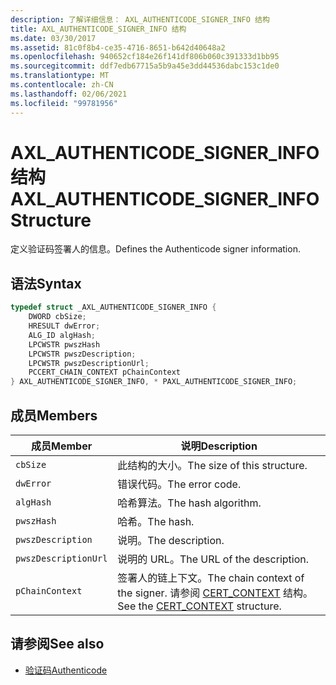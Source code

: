 ```yaml
---
description: 了解详细信息： AXL_AUTHENTICODE_SIGNER_INFO 结构
title: AXL_AUTHENTICODE_SIGNER_INFO 结构
ms.date: 03/30/2017
ms.assetid: 81c0f8b4-ce35-4716-8651-b642d40648a2
ms.openlocfilehash: 940652cf184e26f141df806b060c391333d1bb95
ms.sourcegitcommit: ddf7edb67715a5b9a45e3dd44536dabc153c1de0
ms.translationtype: MT
ms.contentlocale: zh-CN
ms.lasthandoff: 02/06/2021
ms.locfileid: "99781956"
---
```

# <a name="axl_authenticode_signer_info-structure"></a><span data-ttu-id="d5661-103">AXL_AUTHENTICODE_SIGNER_INFO 结构</span><span class="sxs-lookup"><span data-stu-id="d5661-103">AXL_AUTHENTICODE_SIGNER_INFO Structure</span></span>

<span data-ttu-id="d5661-104">定义验证码签署人的信息。</span><span class="sxs-lookup"><span data-stu-id="d5661-104">Defines the Authenticode signer information.</span></span>  
  
## <a name="syntax"></a><span data-ttu-id="d5661-105">语法</span><span class="sxs-lookup"><span data-stu-id="d5661-105">Syntax</span></span>  
  
```cpp  
typedef struct _AXL_AUTHENTICODE_SIGNER_INFO {  
    DWORD cbSize;  
    HRESULT dwError;  
    ALG_ID algHash;  
    LPCWSTR pwszHash  
    LPCWSTR pwszDescription;  
    LPCWSTR pwszDescriptionUrl;  
    PCCERT_CHAIN_CONTEXT pChainContext  
} AXL_AUTHENTICODE_SIGNER_INFO, * PAXL_AUTHENTICODE_SIGNER_INFO;  
```  
  
## <a name="members"></a><span data-ttu-id="d5661-106">成员</span><span class="sxs-lookup"><span data-stu-id="d5661-106">Members</span></span>  
  
|<span data-ttu-id="d5661-107">成员</span><span class="sxs-lookup"><span data-stu-id="d5661-107">Member</span></span>|<span data-ttu-id="d5661-108">说明</span><span class="sxs-lookup"><span data-stu-id="d5661-108">Description</span></span>|  
|------------|-----------------|  
|`cbSize`|<span data-ttu-id="d5661-109">此结构的大小。</span><span class="sxs-lookup"><span data-stu-id="d5661-109">The size of this structure.</span></span>|  
|`dwError`|<span data-ttu-id="d5661-110">错误代码。</span><span class="sxs-lookup"><span data-stu-id="d5661-110">The error code.</span></span>|  
|`algHash`|<span data-ttu-id="d5661-111">哈希算法。</span><span class="sxs-lookup"><span data-stu-id="d5661-111">The hash algorithm.</span></span>|  
|`pwszHash`|<span data-ttu-id="d5661-112">哈希。</span><span class="sxs-lookup"><span data-stu-id="d5661-112">The hash.</span></span>|  
|`pwszDescription`|<span data-ttu-id="d5661-113">说明。</span><span class="sxs-lookup"><span data-stu-id="d5661-113">The description.</span></span>|  
|`pwszDescriptionUrl`|<span data-ttu-id="d5661-114">说明的 URL。</span><span class="sxs-lookup"><span data-stu-id="d5661-114">The URL of the description.</span></span>|  
|`pChainContext`|<span data-ttu-id="d5661-115">签署人的链上下文。</span><span class="sxs-lookup"><span data-stu-id="d5661-115">The chain context of the signer.</span></span> <span data-ttu-id="d5661-116">请参阅 [CERT_CONTEXT](/windows/win32/api/wincrypt/ns-wincrypt-cert_context) 结构。</span><span class="sxs-lookup"><span data-stu-id="d5661-116">See the [CERT_CONTEXT](/windows/win32/api/wincrypt/ns-wincrypt-cert_context) structure.</span></span>|  
  
## <a name="see-also"></a><span data-ttu-id="d5661-117">请参阅</span><span class="sxs-lookup"><span data-stu-id="d5661-117">See also</span></span>

- [<span data-ttu-id="d5661-118">验证码</span><span class="sxs-lookup"><span data-stu-id="d5661-118">Authenticode</span></span>](index.md)
